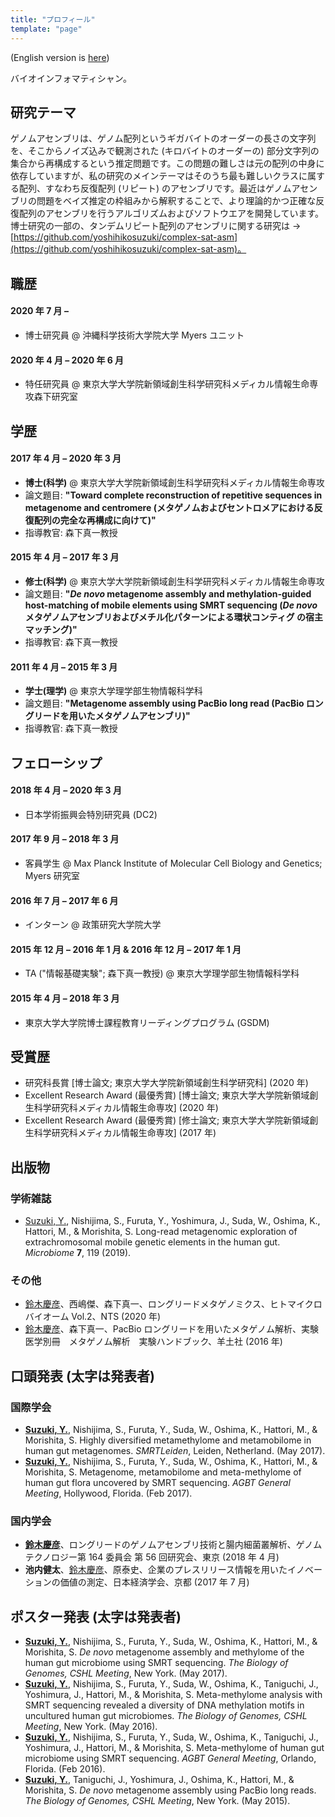 ```yaml
---
title: "プロフィール"
template: "page"
---
```


(English version is [here](/pages/about))

バイオインフォマティシャン。

## 研究テーマ

ゲノムアセンブリは、ゲノム配列というギガバイトのオーダーの長さの文字列を、そこからノイズ込みで観測された (キロバイトのオーダーの) 部分文字列の集合から再構成するという推定問題です。この問題の難しさは元の配列の中身に依存していますが、私の研究のメインテーマはそのうち最も難しいクラスに属する配列、すなわち反復配列 (リピート) のアセンブリです。最近はゲノムアセンブリの問題をベイズ推定の枠組みから解釈することで、より理論的かつ正確な反復配列のアセンブリを行うアルゴリズムおよびソフトウエアを開発しています。博士研究の一部の、タンデムリピート配列のアセンブリに関する研究は → [https://github.com/yoshihikosuzuki/complex-sat-asm](https://github.com/yoshihikosuzuki/complex-sat-asm)。

## 職歴

#### 2020 年 7 月 –

- 博士研究員 @ 沖縄科学技術大学院大学 Myers ユニット

#### 2020 年 4 月 – 2020 年 6 月

- 特任研究員 @ 東京大学大学院新領域創生科学研究科メディカル情報生命専攻森下研究室

## 学歴

#### 2017 年 4 月 – 2020 年 3 月

- **博士(科学)** @ 東京大学大学院新領域創生科学研究科メディカル情報生命専攻
- 論文題目: **"Toward complete reconstruction of repetitive sequences in metagenome and centromere (メタゲノムおよびセントロメアにおける反復配列の完全な再構成に向けて)"**
- 指導教官: 森下真一教授

#### 2015 年 4 月 – 2017 年 3 月

- **修士(科学)** @ 東京大学大学院新領域創生科学研究科メディカル情報生命専攻
- 論文題目: **"_De novo_ metagenome assembly and methylation-guided host-matching of mobile elements using SMRT sequencing (_De novo_ メタゲノムアセンブリおよびメチル化パターンによる環状コンティグ の宿主マッチング)"**
- 指導教官: 森下真一教授

#### 2011 年 4 月 – 2015 年 3 月

- **学士(理学)** @ 東京大学理学部生物情報科学科
- 論文題目: **"Metagenome assembly using PacBio long read (PacBio ロングリードを用いたメタゲノムアセンブリ)"**
- 指導教官: 森下真一教授

## フェローシップ

#### 2018 年 4 月 – 2020 年 3 月

- 日本学術振興会特別研究員 (DC2)

#### 2017 年 9 月 – 2018 年 3 月

- 客員学生 @ Max Planck Institute of Molecular Cell Biology and Genetics; Myers 研究室

#### 2016 年 7 月 – 2017 年 6 月

- インターン @ 政策研究大学院大学

#### 2015 年 12 月 – 2016 年 1 月 & 2016 年 12 月 – 2017 年 1 月

- TA ("情報基礎実験"; 森下真一教授) @ 東京大学理学部生物情報科学科

#### 2015 年 4 月 – 2018 年 3 月

- 東京大学大学院博士課程教育リーディングプログラム (GSDM)

## 受賞歴

- 研究科長賞 [博士論文; 東京大学大学院新領域創生科学研究科] (2020 年)
- Excellent Research Award (最優秀賞) [博士論文; 東京大学大学院新領域創生科学研究科メディカル情報生命専攻] (2020 年)
- Excellent Research Award (最優秀賞) [修士論文; 東京大学大学院新領域創生科学研究科メディカル情報生命専攻] (2017 年)

## 出版物

### 学術雑誌

- <u>Suzuki, Y.</u>, Nishijima, S., Furuta, Y., Yoshimura, J., Suda, W., Oshima, K., Hattori, M., & Morishita, S. Long-read metagenomic exploration of extrachromosomal mobile genetic elements in the human gut. _Microbiome_ **7**, 119 (2019).

### その他

- <u>鈴木慶彦</u>、西嶋傑、森下真一、ロングリードメタゲノミクス、ヒトマイクロバイオーム Vol.2、NTS (2020 年)
- <u>鈴木慶彦</u>、森下真一、PacBio ロングリードを用いたメタゲノム解析、実験医学別冊　メタゲノム解析　実験ハンドブック、羊土社 (2016 年)

## 口頭発表 (太字は発表者)

### 国際学会

- **<u>Suzuki, Y.</u>**, Nishijima, S., Furuta, Y., Suda, W., Oshima, K., Hattori, M., & Morishita, S. Highly diversified metamethylome and metamobilome in human gut metagenomes. _SMRTLeiden_, Leiden, Netherland. (May 2017).
- **<u>Suzuki, Y.</u>**, Nishijima, S., Furuta, Y., Suda, W., Oshima, K., Hattori, M., & Morishita, S. Metagenome, metamobilome and meta-methylome of human gut flora uncovered by SMRT sequencing. _AGBT General Meeting_, Hollywood, Florida. (Feb 2017).

### 国内学会

- **<u>鈴木慶彦</u>**、ロングリードのゲノムアセンブリ技術と腸内細菌叢解析、ゲノムテクノロジー第 164 委員会
  第 56 回研究会、東京 (2018 年 4 月)
- **池内健太**、<u>鈴木慶彦</u>、原泰史、企業のプレスリリース情報を用いたイノベーションの価値の測定、日本経済学会、京都 (2017 年 7 月)

## ポスター発表 (太字は発表者)

- **<u>Suzuki, Y.</u>**, Nishijima, S., Furuta, Y., Suda, W., Oshima, K., Hattori, M., & Morishita, S. _De novo_ metagenome assembly and methylome of the human gut microbiome using SMRT sequencing. _The Biology of Genomes, CSHL Meeting_, New York. (May 2017).
- **<u>Suzuki, Y.</u>**, Nishijima, S., Furuta, Y., Suda, W., Oshima, K., Taniguchi, J., Yoshimura, J., Hattori, M., & Morishita, S. Meta-methylome analysis with SMRT sequencing revealed a diversity of DNA methylation motifs in uncultured human gut microbiomes. _The Biology of Genomes, CSHL Meeting_, New York. (May 2016).
- **<u>Suzuki, Y.</u>**, Nishijima, S., Furuta, Y., Suda, W., Oshima, K., Taniguchi, J., Yoshimura, J., Hattori, M., & Morishita, S. Meta-methylome of human gut microbiome using SMRT sequencing. _AGBT General Meeting_, Orlando, Florida. (Feb 2016).
- **<u>Suzuki, Y.</u>**, Taniguchi, J., Yoshimura, J., Oshima, K., Hattori, M., & Morishita, S. _De novo_ metagenome assembly using PacBio long reads. _The Biology of Genomes, CSHL Meeting_, New York. (May 2015).
